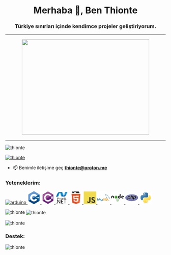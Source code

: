 <h1 align="center">Merhaba 👋, Ben Thionte</h1>
<h3 align="center">Türkiye sınırları içinde kendimce projeler geliştiriyorum.</h3>

<hr />
<p align="center">
    <img alt="" src="https://media.tenor.com/f3HGfIRTPGYAAAAd/atat%C3%BCrk-mustafa-kemal-atat%C3%BCrk.gif" width="400" height="300" />
</p>

<hr />


<p align="left"> <img src="https://komarev.com/ghpvc/?username=thionte&label=Profile%20views&color=0e75b6&style=flat" alt="thionte" /> </p>

<p align="left"> <a href="https://github.com/ryo-ma/github-profile-trophy"><img src="https://github-profile-trophy.vercel.app/?username=thionte" alt="thionte" /></a> </p>

- 📫 Benimle iletişime geç **thionte@proton.me**

<h3 align="left">Yeteneklerim:</h3>
<p align="left"> <a href="https://www.arduino.cc/" target="_blank" rel="noreferrer"> <img src="https://cdn.worldvectorlogo.com/logos/arduino-1.svg" alt="arduino" width="40" height="40"/> </a> <a href="https://www.w3schools.com/cpp/" target="_blank" rel="noreferrer"> <img src="https://raw.githubusercontent.com/devicons/devicon/master/icons/cplusplus/cplusplus-original.svg" alt="cplusplus" width="40" height="40"/> </a> <a href="https://www.w3schools.com/cs/" target="_blank" rel="noreferrer"> <img src="https://raw.githubusercontent.com/devicons/devicon/master/icons/csharp/csharp-original.svg" alt="csharp" width="40" height="40"/> </a> <a href="https://dotnet.microsoft.com/" target="_blank" rel="noreferrer"> <img src="https://raw.githubusercontent.com/devicons/devicon/master/icons/dot-net/dot-net-original-wordmark.svg" alt="dotnet" width="40" height="40"/> </a> <a href="https://www.w3.org/html/" target="_blank" rel="noreferrer"> <img src="https://raw.githubusercontent.com/devicons/devicon/master/icons/html5/html5-original-wordmark.svg" alt="html5" width="40" height="40"/> </a> <a href="https://developer.mozilla.org/en-US/docs/Web/JavaScript" target="_blank" rel="noreferrer"> <img src="https://raw.githubusercontent.com/devicons/devicon/master/icons/javascript/javascript-original.svg" alt="javascript" width="40" height="40"/> </a> <a href="https://www.mysql.com/" target="_blank" rel="noreferrer"> <img src="https://raw.githubusercontent.com/devicons/devicon/master/icons/mysql/mysql-original-wordmark.svg" alt="mysql" width="40" height="40"/> </a> <a href="https://nodejs.org" target="_blank" rel="noreferrer"> <img src="https://raw.githubusercontent.com/devicons/devicon/master/icons/nodejs/nodejs-original-wordmark.svg" alt="nodejs" width="40" height="40"/> </a> <a href="https://www.php.net" target="_blank" rel="noreferrer"> <img src="https://raw.githubusercontent.com/devicons/devicon/master/icons/php/php-original.svg" alt="php" width="40" height="40"/> </a> <a href="https://www.python.org" target="_blank" rel="noreferrer"> <img src="https://raw.githubusercontent.com/devicons/devicon/master/icons/python/python-original.svg" alt="python" width="40" height="40"/> </a> </p>

<p><img align="left" src="https://github-readme-stats.vercel.app/api/top-langs?username=thionte&show_icons=true&locale=en&layout=compact" alt="thionte" /></p>

<p>&nbsp;<img align="center" src="https://github-readme-stats.vercel.app/api?username=thionte&show_icons=true&locale=en" alt="thionte" /></p>

<p><img align="center" src="https://github-readme-streak-stats.herokuapp.com/?user=thionte&" alt="thionte" /></p>

<h3 align="left">Destek:</h3>
<p><a href="https://www.buymeacoffee.com/thionte"> <img align="left" src="https://cdn.buymeacoffee.com/buttons/v2/default-yellow.png" height="50" width="210" alt="thionte" /></a></p><br><br>
